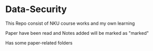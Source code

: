 # Data-Security
This Repo consist of NKU course works and my own learning

Paper have been read and Notes added will be marked as "marked" 

Has some paper-related folders
